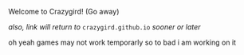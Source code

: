 Welcome to Crazygird! (Go away)

*also, link will return to* ```crazygird.github.io``` *sooner or later*

oh yeah games may not work temporarly so to bad i am working on it
